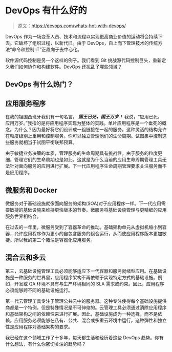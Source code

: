 # DevOps 有什么好的

> 原文：<https://devops.com/whats-hot-with-devops/>

DevOps 作为一场变革人员、技术和流程以实现更高商业价值的运动将会持续下去。它破坏了组织过程，以新代旧。由于 DevOps，自上而下管理技术的传统方法“命令和控制 IT”正趋向于去中心化。

软件源代码控制是另一个这样的例子。我们看到 Git 挑战源代码控制巨头，重新定义我们如何协作和构建软件。DevOps 还扰乱了哪些领域？

## DevOps 有什么热门？

## 应用服务程序

在我的祖国西班牙我们有一句名言， ***国王已死，国王万岁！*** 我说，“应用已死，应用万岁。”我指的是将应用程序实现为整体的实践。单片应用程序是一个垂死的概念。为什么？因为最好将它们设计成一组链接在一起的服务。这种灵活的结构允许在粒度级别上重用和控制服务。你可以独立管理他们的生命周期。试图集中控制这些服务就相当于试图平衡联邦预算。

由于敏捷业务决策的本质，管理服务的生命周期具有挑战性。由于服务的粒度更细，管理它们的生命周期也是如此。这就是为什么当前的应用生命周期管理工具无法针对面向服务的应用进行扩展。下一代应用程序生命周期管理要求关注服务而不是应用程序。

## 微服务和 Docker

微服务对于基础设施就像面向服务的架构(SOA)对于应用程序一样。下一代应用需要敏捷的基础设施来维持更快版本的节奏。微服务将基础设施管理与更精细的应用服务世界相结合。

在过去的一年里，微服务受到了容器革命的推动。基础架构单元从虚拟机缩小到容器，允许应用程序作为更小的自包含服务的组合运行，从而使应用程序版本更加敏捷。所以我的第二个赌注是容器化应用服务。

## 混合云和多云

第三，云基础设施管理工具必须能够适应下一代容器和服务就绪型应用。在基础设施是一种服务的世界里，应用程序架构不再依赖于实现特定方式的基础设施。例如，开发或 QA 环境不具有与生产环境相同的 SLA 需求或约束。因此，应用程序必须能够跨不同的基础设施运行。

第一代云管理工具专注于管理公共云中的服务器。这种专注使得每个基础设施提供商都是一个特例。但是特殊情况是不可伸缩的。云管理工具必须通过消除应用程序和基础架构之间的依赖性来进行扩展。因此，基础设施成为一种选择，而不是依赖。应用服务必须能够在私有、公共、混合或多重云环境中运行。这种弹性和独立性是应用程序对基础架构的要求。

我已经在这个领域工作了十多年，每天都生活和经历着这些 DevOps 趋势。你有什么想法，有什么你密切关注的趋势吗？